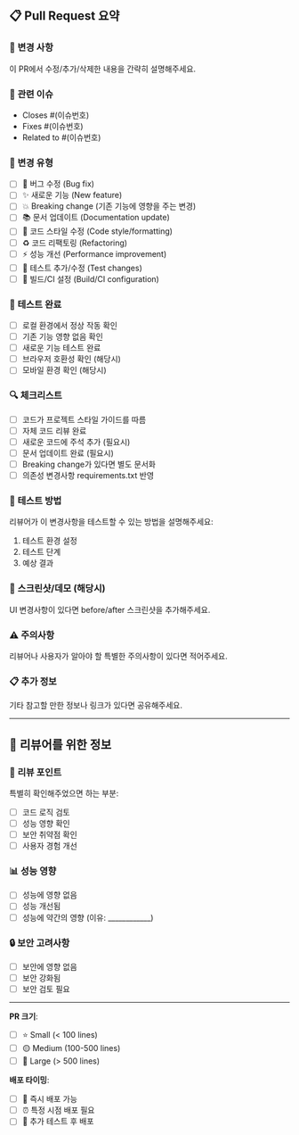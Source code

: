 ## 📋 **Pull Request 요약**

### 🎯 **변경 사항**
이 PR에서 수정/추가/삭제한 내용을 간략히 설명해주세요.

### 🔗 **관련 이슈**
- Closes #(이슈번호)
- Fixes #(이슈번호)  
- Related to #(이슈번호)

### 📝 **변경 유형**
- [ ] 🐛 버그 수정 (Bug fix)
- [ ] ✨ 새로운 기능 (New feature)
- [ ] 💥 Breaking change (기존 기능에 영향을 주는 변경)
- [ ] 📚 문서 업데이트 (Documentation update)
- [ ] 🎨 코드 스타일 수정 (Code style/formatting)
- [ ] ♻️ 코드 리팩토링 (Refactoring)
- [ ] ⚡ 성능 개선 (Performance improvement)
- [ ] 🧪 테스트 추가/수정 (Test changes)
- [ ] 🔧 빌드/CI 설정 (Build/CI configuration)

### 🧪 **테스트 완료**
- [ ] 로컬 환경에서 정상 작동 확인
- [ ] 기존 기능 영향 없음 확인
- [ ] 새로운 기능 테스트 완료
- [ ] 브라우저 호환성 확인 (해당시)
- [ ] 모바일 환경 확인 (해당시)

### 🔍 **체크리스트**
- [ ] 코드가 프로젝트 스타일 가이드를 따름
- [ ] 자체 코드 리뷰 완료
- [ ] 새로운 코드에 주석 추가 (필요시)
- [ ] 문서 업데이트 완료 (필요시)
- [ ] Breaking change가 있다면 별도 문서화
- [ ] 의존성 변경사항 requirements.txt 반영

### 🎯 **테스트 방법**
리뷰어가 이 변경사항을 테스트할 수 있는 방법을 설명해주세요:

1. 테스트 환경 설정
2. 테스트 단계
3. 예상 결과

### 📸 **스크린샷/데모** (해당시)
UI 변경사항이 있다면 before/after 스크린샷을 추가해주세요.

### ⚠️ **주의사항**
리뷰어나 사용자가 알아야 할 특별한 주의사항이 있다면 적어주세요.

### 📋 **추가 정보**
기타 참고할 만한 정보나 링크가 있다면 공유해주세요.

---

## 🚀 **리뷰어를 위한 정보**

### 🎯 **리뷰 포인트**
특별히 확인해주었으면 하는 부분:
- [ ] 코드 로직 검토
- [ ] 성능 영향 확인
- [ ] 보안 취약점 확인
- [ ] 사용자 경험 개선

### 📊 **성능 영향**
- [ ] 성능에 영향 없음
- [ ] 성능 개선됨
- [ ] 성능에 약간의 영향 (이유: ____________)

### 🔒 **보안 고려사항**
- [ ] 보안에 영향 없음
- [ ] 보안 강화됨
- [ ] 보안 검토 필요

---

**PR 크기**: 
- [ ] ⭐ Small (< 100 lines)
- [ ] 🟡 Medium (100-500 lines)  
- [ ] 🔴 Large (> 500 lines)

**배포 타이밍**:
- [ ] 🚀 즉시 배포 가능
- [ ] ⏰ 특정 시점 배포 필요
- [ ] 🧪 추가 테스트 후 배포
